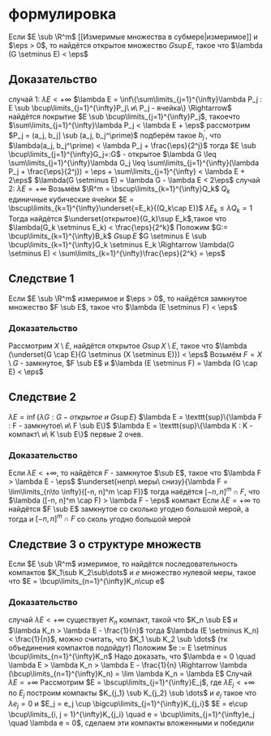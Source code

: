 # формулировка
Если $E \sub \R^m$ [[Измеримые множества в субмере|измеримое]] и $\eps > 0$, то найдётся открытое множество $G \sup E$, такое что $\lambda (G \setminus E) < \eps$
## Доказательство
случай 1: $\lambda E < +\infty$
$\lambda E = \inf\{\sum\limits_{j=1}^{\infty}\lambda P_j : E \sub \bcup\limits_{j=1}^{\infty}P_j\ и\ P_j - ячейка\} \Rightarrow$ найдётся покрытие $E \sub \bcup\limits_{j=1}^{\infty}P_j$, такоечто $\sum\limits_{j=1}^{\infty}\lambda P_j < \lambda E + \eps$ рассмотрим $P_j = (a_j, b_j] \sub (a_j, b_j^\prime)$ подберём такое $b_j^\prime$, что $\lambda(a_j, b_j^\prime) < \lambda P_j + \frac{\eps}{2^j}$
тогда $E \sub \bcup\limits_{j=1}^{\infty}G_j=:G$ - открытое
$\lambda G \leq \sum\limits_{j=1}^{\infty}\lambda G_j \leq \sum\limits_{j=1}^{\infty}(\lambda P_j + \frac{\eps}{2^j}) = \eps + \sum\limits_{j=1}^{\infty} < \lambda E + 2\eps$
$\lambda(G \setminus E) = \lambda G - \lambda E < 2\eps$
случай 2: $\lambda E = +\infty$
Возьмём $\R^m = \bscup\limits_{k=1}^{\infty}Q_k$ $Q_k$ единичные кубические ячейки
$E = \bscup\limits_{k=1}^{\infty}\underset{=E_k}{(Q_k\cap E)}$ $\lambda E_k \leq \lambda Q_k = 1$ Тогда найдётся $\underset{открытое}{G_k}\sup E_k$,такое что $\lambda(G_k \setminus E_k) < \frac{\eps}{2^k}$
 Положим $G:= \bcup\limits_{k=1}^{\infty}B_k$ $G\sup E$  $G \setminus E \sub \bcup\limits_{k=1}^{\infty}G_k \setminus E_k \Rightarrow \lambda(G \setminus E) < \sum\limits_{k=1}^{\infty}\frac{\eps}{2^k} = \eps$
## Следствие 1
Если $E \sub \R^m$ измеримое и $\eps > 0$, то найдётся замкнутое множество $F \sub E$, такое что $\lambda (E \setminus F) < \eps$
### Доказательство
Рассмотрим $X \setminus E$, найдётся открытое $G \sup X \setminus E$, такое что $\lambda (\underset{G \cap E}{G \setminus (X \setminus E)}) < \eps$
Возьмём $F = X \setminus G$ - замкнутое, $F \sub E$ и $\lambda (E \setminus F) = \lambda (G \cap E) < \eps$
## Следствие 2
$\lambda E = \inf\{\lambda G : G - открытое\ и\ G \sup E\}$
$\lambda E = \texttt{sup}\{\lambda F : F - замкнутое\ и\ F \sub E\}$
$\lambda E = \texttt{sup}\{\lambda K : K - компакт\ и\ K \sub E\}$
первые 2 очев.
### Доказательство 
Если $\lambda E < +\infty$, то найдётся $F$ - замкнутое $\sub E$, такое что $\lambda F > \lambda E - \eps$
$\underset{непр\ меры\ снизу}{\lambda F = \lim\limits_{n\to \infty}([-n, n]^m \cap F)}$ тогда наёдётся $[-n,n]^m \cap F$, что $\lambda ([-n, n]^m \cap F) > \lambda F - \eps$ компакт
Если $\lambda E  =+ \infty$ то найдётся $F \sub E$ замкнутое со сколько угодно большой мерой, а тогда и $[-n,n]^m\cap F$ со сколь угодно большой мерой
## Следствие 3 о структуре множеств
Если $E \sub \R^m$ измеримое, то найдётся последовательность компактов $K_1\sub K_2\sub\dots$ и $e$ множество нулевой меры, такое что $E = \bcup\limits_{n=1}^{\infty}K_n\cup e$
### Доказательство
случай $\lambda E < +\infty$ существует $K_n$ компакт, такой что $K_n \sub E$ и $\lambda K_n > \lambda E - \frac{1}{n}$ тогда $\lambda (E \setminus  K_n) < \frac{1}{n}$, можно считать, что $K_1 \sub K_2 \sub \dots$ (тк объединения компактов подойдут)
Положим $e := E \setminus \bcup\limits_{n=1}^{\infty}K_n$ Надо доказать, что $\lambda e = 0 \quad \lambda E > \lambda K_n > \lambda E - \frac{1}{n} \Rightarrow \lambda (\bcup\limits_{n=1}^{\infty}K_n) = \lim \lambda K_n = \lambda E$
Случай $\lambda E = +\infty$ Рассмотрим $E = \bscup\limits_{j=1}^{\infty}E_j$, где $\lambda E_j < +\infty$ по $E_j$ построим компакты $K_{j_1} \sub K_{j_2} \sub \dots$ и $e_j$ такое что $\lambda e_j = 0$ и $E_j = e_j \cup \bigcup\limits_{j=1}^{\infty}K_{j_i}$
$E = e\cup \bcup\limits_{i, j = 1}^{\infty}K_{j_i} \quad e = \bcup\limits_{j=1}^{\infty}e_j \quad \lambda e = 0$, сделаем эти компакты вложенными и победили